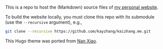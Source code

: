 This is a repo to host the (Markdown) source files of [my personal website](https://kaizhang.me/).

To build the website locally, you must clone this repo with its submodule (use the `--recursive` argument), e.g.,

```bash
git clone --recursive https://github.com/kayzhang/kaizhang.me.git
```

This Hugo theme was ported from [Nan Xiao](https://github.com/nanxstats/hugo-renga).
